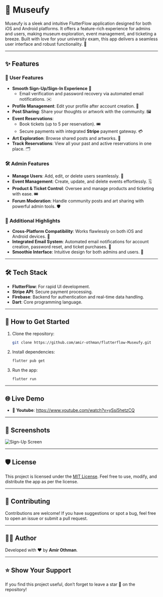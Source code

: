 
# 🎨 **Museufy**  

Museufy is a sleek and intuitive FlutterFlow application designed for both iOS and Android platforms. It offers a feature-rich experience for admins and users, making museum exploration, event management, and ticketing a breeze. Built with love for your university exam, this app delivers a seamless user interface and robust functionality. 🌟  

---

## ✨ **Features**  

### 👥 **User Features**  
- **Smooth Sign-Up/Sign-In Experience** 🔐  
  - Email verification and password recovery via automated email notifications. ✉️  
- **Profile Management**: Edit your profile after account creation. 📝  
- **Post Sharing**: Share your thoughts or artwork with the community. 🖼️  
- **Event Reservations**:  
  - Book tickets (up to 5 per reservation). 🎟️  
  - Secure payments with integrated **Stripe** payment gateway. 💳  
- **Art Exploration**: Browse shared posts and artworks. 🎨  
- **Track Reservations**: View all your past and active reservations in one place. 🗂️  

### 🛠️ **Admin Features**  
- **Manage Users**: Add, edit, or delete users seamlessly. 👤  
- **Event Management**: Create, update, and delete events effortlessly. 🗓️  
- **Product & Ticket Control**: Oversee and manage products and ticketing with ease. 🎟️  
- **Forum Moderation**: Handle community posts and art sharing with powerful admin tools. 🛡️  

### 🌟 **Additional Highlights**  
- **Cross-Platform Compatibility**: Works flawlessly on both iOS and Android devices. 📱  
- **Integrated Email System**: Automated email notifications for account creation, password reset, and ticket purchases. 📧  
- **Smoothie Interface**: Intuitive design for both admins and users. 🥤  

---

## 🛠️ **Tech Stack**  
- **FlutterFlow**: For rapid UI development.  
- **Stripe API**: Secure payment processing.  
- **Firebase**: Backend for authentication and real-time data handling.  
- **Dart**: Core programming language.  

---

## 🚀 **How to Get Started**  

1. Clone the repository:  
   ```bash  
   git clone https://github.com/amir-othman/flutterflow-Museufy.git  
   ```  

2. Install dependencies:  
   ```bash  
   flutter pub get  
   ```  

3. Run the app:  
   ```bash  
   flutter run  
   ```  

---

## 🌐 **Live Demo**  
- 🚀 **Youtube**: https://www.youtube.com/watch?v=ySsi5hetzCQ


---

## 📸 **Screenshots**  

![Sign-Up Screen](https://amirothman.tn/git.png)

---

## 🛡️ **License**  
This project is licensed under the [MIT License](LICENSE). Feel free to use, modify, and distribute the app as per the license.  

---

## 🤝 **Contributing**  
Contributions are welcome! If you have suggestions or spot a bug, feel free to open an issue or submit a pull request.  

---

## 🧑‍💻 **Author**  
Developed with ❤️ by **Amir Othman**.  

---

## ⭐ **Show Your Support**  
If you find this project useful, don’t forget to leave a star 🌟 on the repository!  
